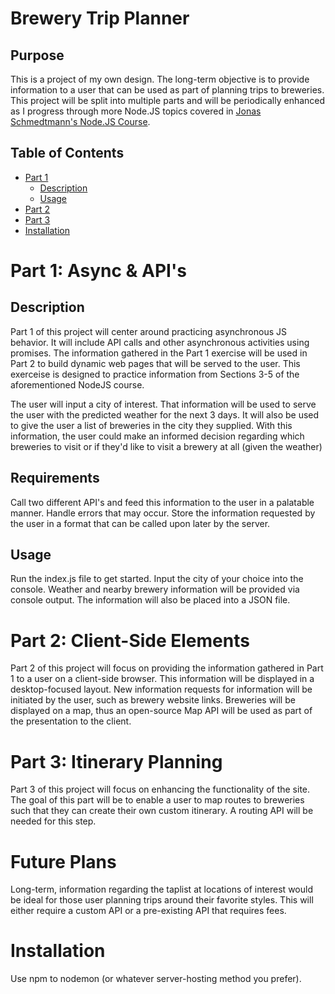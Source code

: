 # Brewery Trip Planner

## Purpose

This is a project of my own design. The long-term objective is to provide information to a user that can be used as part of planning trips to breweries. This project will be split into multiple parts and will be periodically enhanced as I progress through more Node.JS topics covered in [Jonas Schmedtmann's Node.JS Course](https://www.udemy.com/course/nodejs-express-mongodb-bootcamp/).

## Table of Contents

- [Part 1](#part-1:-async-&-api's)
  - [Description](#description)
  - [Usage](#usage)
- [Part 2](#part-2:-client-side-elements)
- [Part 3](#part-3:-itinerary-planning)
- [Installation](#installation)

# Part 1: Async & API's

## Description

Part 1 of this project will center around practicing asynchronous JS behavior. It will include API calls and other asynchronous activities using promises. The information gathered in the Part 1 exercise will be used in Part 2 to build dynamic web pages that will be served to the user. This exerceise is designed to practice information from Sections 3-5 of the aforementioned NodeJS course.

The user will input a city of interest. That information will be used to serve the user with the predicted weather for the next 3 days. It will also be used to give the user a list of breweries in the city they supplied. With this information, the user could make an informed decision regarding which breweries to visit or if they'd like to visit a brewery at all (given the weather)

## Requirements

Call two different API's and feed this information to the user in a palatable manner. Handle errors that may occur. Store the information requested by the user in a format that can be called upon later by the server.

## Usage

Run the index.js file to get started. Input the city of your choice into the console. Weather and nearby brewery information will be provided via console output. The information will also be placed into a JSON file.

# Part 2: Client-Side Elements

Part 2 of this project will focus on providing the information gathered in Part 1 to a user on a client-side browser. This information will be displayed in a desktop-focused layout. New information requests for information will be initiated by the user, such as brewery website links. Breweries will be displayed on a map, thus an open-source Map API will be used as part of the presentation to the client.

# Part 3: Itinerary Planning

Part 3 of this project will focus on enhancing the functionality of the site. The goal of this part will be to enable a user to map routes to breweries such that they can create their own custom itinerary. A routing API will be needed for this step.

# Future Plans

Long-term, information regarding the taplist at locations of interest would be ideal for those user planning trips around their favorite styles. This will either require a custom API or a pre-existing API that requires fees.

# Installation

Use npm to nodemon (or whatever server-hosting method you prefer).
